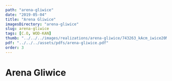 ```yaml
---
path: "arena-gliwice"
date: "2019-05-04"
title: "Arena Gliwice"
imagesDirectory: "arena-gliwice"
slug: arena-gliwice
tags: [C.O, WOD-KAN]
thumb: "../../../images/realizations/arena-gliwice/743263_kAcm_iwice20Marcin20Baranowski202_83.jpg"
pdf: "../../../assets/pdfs/arena-gliwice.pdf"
order: 3
---
```


# Arena Gliwice
